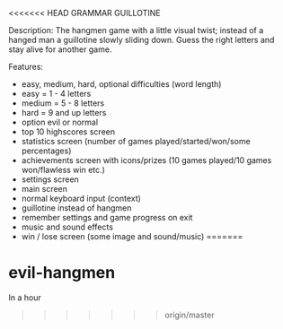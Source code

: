 <<<<<<< HEAD
GRAMMAR GUILLOTINE

Description: The hangmen game with a little visual twist; instead of a hanged man a guillotine slowly sliding down. Guess the right letters and stay alive for another game.

Features:
- easy, medium, hard, optional difficulties (word length)
- easy = 1 - 4 letters
- medium = 5 - 8 letters
- hard = 9 and up letters
- option evil or normal
- top 10 highscores screen
- statistics screen (number of games played/started/won/some percentages)
- achievements screen with icons/prizes (10 games played/10 games won/flawless win etc.)
- settings screen
- main screen 
- normal keyboard input (context)
- guillotine instead of hangmen
- remember settings and game progress on exit
- music and sound effects
- win / lose screen (some image and sound/music)
=======
# evil-hangmen

In a hour
>>>>>>> origin/master
